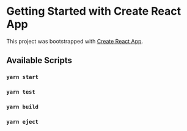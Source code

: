 # Getting Started with Create React App

This project was bootstrapped with [Create React App](https://github.com/facebook/create-react-app).

## Available Scripts

### `yarn start`
### `yarn test`

### `yarn build`

### `yarn eject`